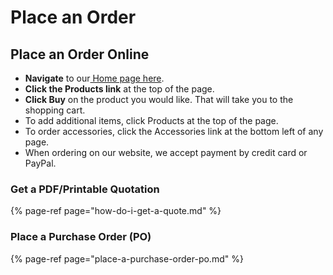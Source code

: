 # Place an Order

## Place an Order Online

* **Navigate** to our[ Home page here](https://www.saleae.com/).
* **Click the Products link** at the top of the page.
* **Click Buy** on the product you would like. That will take you to the shopping cart.
* To add additional items, click Products at the top of the page.
* To order accessories, click the Accessories link at the bottom left of any page.
* When ordering on our website, we accept payment by credit card or PayPal.

### **Get a PDF/Printable Quotation**

{% page-ref page="how-do-i-get-a-quote.md" %}

### **Place a Purchase Order \(PO\)**

{% page-ref page="place-a-purchase-order-po.md" %}



